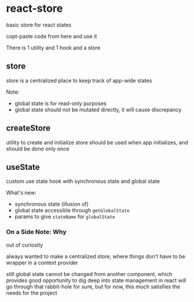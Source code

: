 # react-store

basic store for react states

copt-paste code from here and use it

There is 1 utility and 1 hook and a store

## store

store is a centralized place to keep track of app-wide states

Note:

- global state is for read-only purposes
- global state should not be mutated directly, it will cause discrepancy

## createStore

utility to create and initialize store
should be used when app initializes, and should be done only once

## useState

custom use state hook with synchronous state and global state

What's new:

- synchronous state (illusion of)
- global state accessible through `getGlobalState`
- params to give `stateName` for `globalState`

### On a Side Note: Why

out of curiosity

always wanted to make a centralized store, where things don't have to be wrapper in a context provider

still global state cannot be changed from another component, which provides good opportunity to dig deep into state management in react
will go through that rabbit-hole for sure, but for now, this much satisfies the needs for the project
